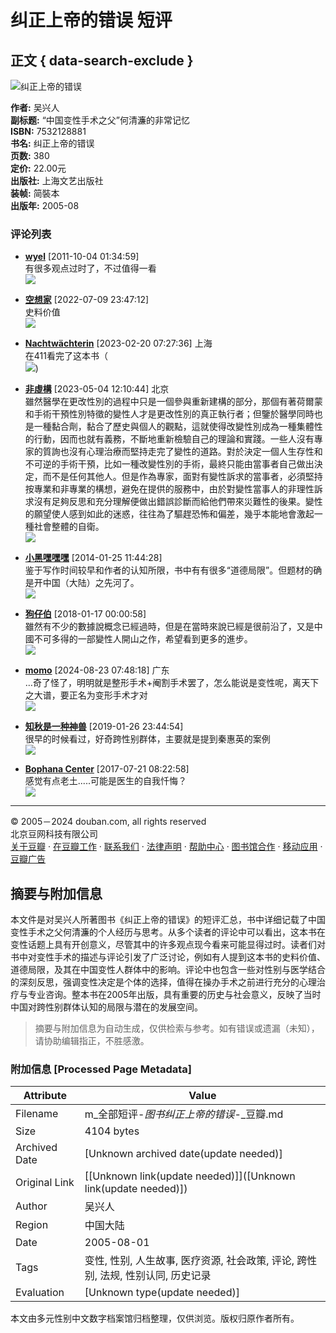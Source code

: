 # 纠正上帝的错误 短评

## 正文 { data-search-exclude }


![纠正上帝的错误](https://img1.doubanio.com/view/subject/s/public/s5685889.jpg)

**作者:** 吴兴人  
**副标题:** “中国变性手术之父”何清濂的非常记忆  
**ISBN:** 7532128881  
**书名:** 纠正上帝的错误  
**页数:** 380  
**定价:** 22.00元  
**出版社:** 上海文艺出版社  
**装帧:** 简裝本  
**出版年:** 2005-08  

### 评论列表

- **[wyel](https://www.douban.com/people/wyel/)** [2011-10-04 01:34:59]  
  有很多观点过时了，不过值得一看  
  ![](https://img9.doubanio.com/icon/u14866045-5.jpg)

- **[空想家](https://www.douban.com/people/155780239/)** [2022-07-09 23:47:12]  
  史料价值  
  ![](https://img2.doubanio.com/icon/u155780239-1.jpg)

- **[Nachtwächterin](https://www.douban.com/people/165351356/)** [2023-02-20 07:27:36] 上海  
  在411看完了这本书（  
  ![](https://img9.doubanio.com/icon/u165351356-4.jpg))

- **[非虛構](https://www.douban.com/people/yu280458456/)** [2023-05-04 12:10:44] 北京  
  雖然醫學在更改性別的過程中只是一個參與重新建構的部分，那個有著荷爾蒙和手術干預性別特徵的變性人才是更改性別的真正執行者；但鑒於醫學同時也是一種黏合劑，黏合了歷史與個人的觀點，這就使得改變性別成為一種集體性的行動，因而也就有義務，不斷地重新檢驗自己的理論和實踐。一些人沒有專家的質詢也沒有心理治療而堅持走完了變性的道路。對於決定一個人生存性和不可逆的手術干預，比如一種改變性別的手術，最終只能由當事者自己做出決定，而不是任何其他人。但是作為專家，面對有變性訴求的當事者，必須堅持按專業和非專業的構想，避免在提供的服務中，由於對變性當事人的非理性訴求沒有足夠反思和充分理解便做出錯誤診斷而給他們帶來災難性的後果。變性的願望使人感到如此的迷惑，往往為了驅趕恐怖和偏差，幾乎本能地會激起一種社會整體的自衛。  
  ![](https://img9.doubanio.com/icon/u139314696-334.jpg)

- **[小黑嘿嘿嘿](https://www.douban.com/people/zxiaoheihei/)** [2014-01-25 11:44:28]  
  鉴于写作时间较早和作者的认知所限，书中有有很多“道德局限”。但题材的确是开中国（大陆）之先河了。  
  ![](https://img9.doubanio.com/icon/u79197419-4.jpg)

- **[狗仔伯](https://www.douban.com/people/63484325/)** [2018-01-17 00:00:58]  
  雖然有不少的數據說概念已經過時，但是在當時來說已經是很前沿了，又是中國不可多得的一部變性人開山之作，希望看到更多的進步。  
  ![](https://img1.doubanio.com/icon/u63484325-150.jpg)

- **[momo](https://www.douban.com/people/239163581/)** [2024-08-23 07:48:18] 广东  
  …奇了怪了，明明就是整形手术+阉割手术罢了，怎么能说是变性呢，离天下之大谱，要正名为变形手术才对  
  ![](https://img3.doubanio.com/icon/u239163581-2.jpg)

- **[知秋是一种神兽](https://www.douban.com/people/tingkuen/)** [2019-01-26 23:44:54]  
  很早的时候看过，好奇跨性别群体，主要就是提到秦惠英的案例  
  ![](https://img2.doubanio.com/icon/u63773568-71.jpg)

- **[Bophana Center](https://www.douban.com/people/142638749/)** [2017-07-21 08:22:58]  
  感觉有点老土.....可能是医生的自我忏悔？  
  ![](https://img9.doubanio.com/icon/u142638749-5.jpg)

---

© 2005－2024 douban.com, all rights reserved  
北京豆网科技有限公司  
[关于豆瓣](https://www.douban.com/about) · [在豆瓣工作](https://www.douban.com/jobs) · [联系我们](https://www.douban.com/about?topic=contactus) · [法律声明](https://www.douban.com/about/legal) · [帮助中心](https://help.douban.com/?app=book) · [图书馆合作](https://book.douban.com/library_invitation) · [移动应用](https://www.douban.com/doubanapp/) · [豆瓣广告](https://www.douban.com/partner/)
<!-- tcd_original_link https://m.douban.com/book/subject/1426716/comments -->


## 摘要与附加信息

<!-- tcd_abstract -->
本文件是对吴兴人所著图书《纠正上帝的错误》的短评汇总，书中详细记载了中国变性手术之父何清濂的个人经历与思考。从多个读者的评论中可以看出，这本书在变性话题上具有开创意义，尽管其中的许多观点现今看来可能显得过时。读者们对书中对变性手术的描述与评论引发了广泛讨论，例如有人提到这本书的史料价值、道德局限，及其在中国变性人群体中的影响。评论中也包含一些对性别与医学结合的深刻反思，强调变性决定是个体的选择，值得在操办手术之前进行充分的心理治疗与专业咨询。整本书在2005年出版，具有重要的历史与社会意义，反映了当时中国对跨性别群体认知的局限与潜在的发展空间。
<!-- tcd_abstract_end -->

> 摘要与附加信息为自动生成，仅供检索与参考。如有错误或遗漏（未知），请协助编辑指正，不胜感激。

### 附加信息 [Processed Page Metadata]

| Attribute       | Value                                  |
|-----------------|----------------------------------------|
| Filename        | m_全部短评-_图书纠正上帝的错误_-_豆瓣.md                             |
| Size            | 4104 bytes                           |
| Archived Date   | [Unknown archived date(update needed)]                             |
| Original Link   | [[Unknown link(update needed)]]([Unknown link(update needed)])                       |
| Author          | 吴兴人                               |
| Region          | 中国大陆                               |
| Date            | 2005-08-01                                 |
| Tags            | 变性, 性别, 人生故事, 医疗资源, 社会政策, 评论, 跨性别, 法规, 性别认同, 历史记录                                 |
| Evaluation            | [Unknown type(update needed)]                                 |
<!-- tcd_table_end -->

本文由多元性别中文数字档案馆归档整理，仅供浏览。版权归原作者所有。
